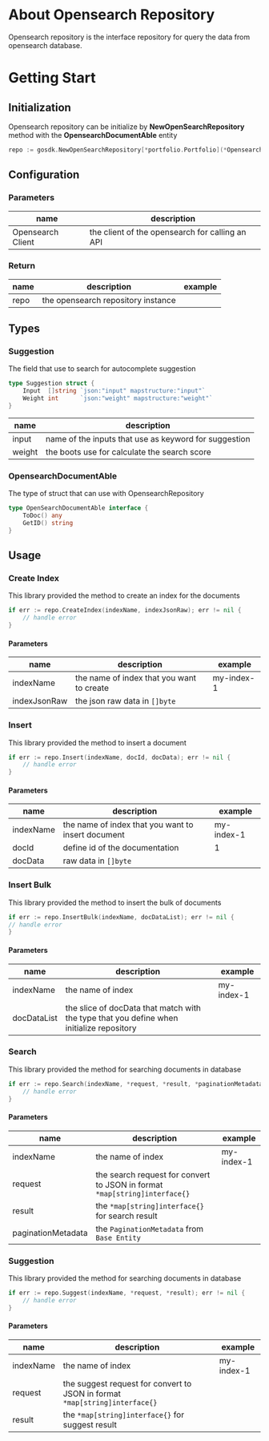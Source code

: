 # About Opensearch Repository
Opensearch repository is the interface repository for query the data from opensearch database.

# Getting Start

## Initialization
Opensearch repository can be initialize by **NewOpenSearchRepository** method with the **OpensearchDocumentAble** entity

```go
repo := gosdk.NewOpenSearchRepository[*portfolio.Portfolio](*OpensearchClient)
```

## Configuration
### Parameters

| name              | description                                      |
|-------------------|--------------------------------------------------|
| Opensearch Client | the client  of the opensearch for calling an API |

### Return

| name | description                        | example |
|------|------------------------------------|---------|
| repo | the opensearch repository instance |         |

## Types

### Suggestion

The field that use to search for autocomplete suggestion

```go
type Suggestion struct {
    Input  []string `json:"input" mapstructure:"input"`
    Weight int      `json:"weight" mapstructure:"weight"`
}
```

| name   | description                                           |
|--------|-------------------------------------------------------|
| input  | name of the inputs that use as keyword for suggestion |
| weight | the boots use for calculate the search score          |

### OpensearchDocumentAble

The type of struct that can use with OpensearchRepository

```go
type OpenSearchDocumentAble interface {
    ToDoc() any
    GetID() string
}
```

## Usage

### Create Index
This library provided the method to create an index for the documents

```go
if err := repo.CreateIndex(indexName, indexJsonRaw); err != nil {
    // handle error
}
```

#### Parameters
| name         | description                               | example    |
|--------------|-------------------------------------------|------------|
| indexName    | the name of index that you want to create | my-index-1 |
| indexJsonRaw | the json raw data in `[]byte`             |            |

### Insert
This library provided the method to insert a document

```go
if err := repo.Insert(indexName, docId, docData); err != nil {
    // handle error
}
```

#### Parameters
| name      | description                                        | example    |
|-----------|----------------------------------------------------|------------|
| indexName | the name of index that you want to insert document | my-index-1 |
| docId     | define id of the documentation                     | 1          |
| docData   | raw data in `[]byte`                               |            |

### Insert Bulk
This library provided the method to insert the bulk of documents

```go
if err := repo.InsertBulk(indexName, docDataList); err != nil {
// handle error
}
```

#### Parameters
| name        | description                                                                              | example    |
|-------------|------------------------------------------------------------------------------------------|------------|
| indexName   | the name of index                                                                        | my-index-1 |
| docDataList | the slice of docData that match with the type that you define when initialize repository |            |

### Search
This library provided the method for searching documents in database

```go
if err := repo.Search(indexName, *request, *result, *paginationMetadata); err != nil {
    // handle error
}
```

#### Parameters
| name               | description                                                                | example    |
|--------------------|----------------------------------------------------------------------------|------------|
| indexName          | the name of index                                                          | my-index-1 |
| request            | the search request for convert to JSON in format `*map[string]interface{}` |            |
| result             | the `*map[string]interface{}` for search result                            |            |
| paginationMetadata | the `PaginationMetadata` from `Base Entity`                                |            |


### Suggestion
This library provided the method for searching documents in database

```go
if err := repo.Suggest(indexName, *request, *result); err != nil {
    // handle error
}
```

#### Parameters
| name               | description                                                                 | example    |
|--------------------|-----------------------------------------------------------------------------|------------|
| indexName          | the name of index                                                           | my-index-1 |
| request            | the suggest request for convert to JSON in format `*map[string]interface{}` |            |
| result             | the `*map[string]interface{}` for suggest result                            |            |
